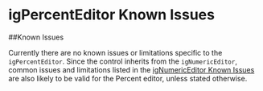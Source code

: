 ﻿<!--
|metadata|
{
    "fileName": "igpercenteditor-known-issues",
    "controlName": "igEditors",
    "tags": ["Editing","Known Issues"]
}
|metadata|
-->

# igPercentEditor Known Issues

##Known Issues

Currently there are no known issues or limitations specific to the `igPercentEditor`.
Since the control inherits from the `igNumericEditor`, common issues and limitations listed in the [igNumericEditor Known Issues](igNumericEditor-Known-Issues.html) are also likely to be valid for the Percent editor, unless stated otherwise.
 


